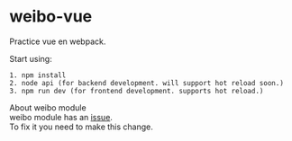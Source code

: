 # weibo-vue
Practice vue en webpack.

Start using:
```text
1. npm install
2. node api (for backend development. will support hot reload soon.)
3. npm run dev (for frontend development. supports hot reload.)
```

About weibo module  
weibo module has an [issue](https://github.com/node-modules/weibo/pull/52).  
To fix it you need to make this change.